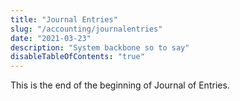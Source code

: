 ```yaml
---
title: "Journal Entries"
slug: "/accounting/journalentries"
date: "2021-03-23"
description: "System backbone so to say"
disableTableOfContents: "true"
---
```

This is the end of the beginning of Journal of Entries.